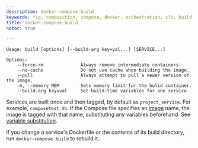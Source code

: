 ```yaml
---
description: docker-compose build
keywords: fig, composition, compose, docker, orchestration, cli, build
title: docker-compose build
notoc: true

---
```


```
Usage: build [options] [--build-arg key=val...] [SERVICE...]

Options:
    --force-rm              Always remove intermediate containers.
    --no-cache              Do not use cache when building the image.
    --pull                  Always attempt to pull a newer version of the image.
    -m, --memory MEM        Sets memory limit for the bulid container.
    --build-arg key=val     Set build-time variables for one service.
```

Services are built once and then tagged, by default as `project_service`. For
example, `composetest_db`. If the Compose file specifies an
[image](/compose/compose-file/index.md#image) name, the image is
tagged with that name, substituting any variables beforehand. See [variable
substitution](#variable-substitution).

If you change a service's Dockerfile or the contents of its
build directory, run `docker-compose build` to rebuild it.
